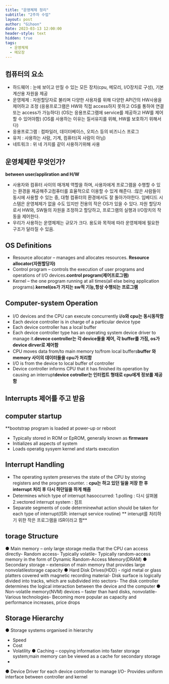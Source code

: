 ```yaml
---
title: "운영체제 정리"
subtitle: "2주차 수업"
layout: post
author: "Gihoon"
date: 2023-03-13 12:00:00
header-style: text
hidden: true
tags:
  - 운영체제
  - 메모장
---
```

## 컴퓨터의 요소
- 하드웨어 : 눈에 보이고 만질 수 있는 모든 장치(cpu, 메모리, I/O장치로 구성), 기본 계산용 자원을 제공
- 운영체제 : 자원할당자로 불리며 다양한 사용자를 위해 다양한 API간의 HW사용을 제어하고 조정
(응용프로그램은 HW와 직접 access하지 못하고 OS를 통하여 연결 또는 access가 가능하다)
(OS는 응용프로그램에 service를 제공하고 HW를 제어할 수 있어야함)
(OS를 사용하는 이유는 질서유지를 위해, HW를 보호하기 위해서다)
- 응용프로그램 : 컴파일러, 데이터베이스, 오피스 등의 비즈니스 프로그
- 유저 : 사용하는 사람, 기계, 컴퓨터(꼭 사람이 아님)
- 네트워크 : 위 네 가지를 같이 사용하기위해 사용

## 운영체제란 무엇인가? 
**between user/appliration and H/W**
- 사용자와 컴퓨터 사이의 매개체 역할을 하며, 사용자에게 프로그램을 수행할 수 있는 환경을 제공해주고컴퓨터를 효율적으로 이용할 수 있게 해준다. 
:많은 사람들이 동시에 사용할 수 있는 중, 대형 컴퓨터의 환경에서도 잘 돌아가야한다. 임베디드 시스템은 운영체제가 없을 수도 있지만 전용의 작은 OS가 있을 수 있다.
자원 할당자로서 HW와, SW들의 자원을 조정하고 할당하고, 프로그램의 실행과 I/O장치의 작동을 제어한다.
- 우리가 사용하는 운영체제는 규모가 크다. 용도와 목적에 따라 운영체제에 필요한 구조가 달라질 수 있음.

## OS Definitions
- Resource allocator – manages and allocates resources. **Resource allocator(자원할당자)**
- Control program – controls the execution of user programs and operations of I/O devices.**control program(제어프로그램)**
- Kernel – the one program running at all times(all else being application programs).**kernel(os가 가지는 sw적 기능,항상 수행되는 프로그램**

## Computer-system Operation
- I/O devices and the CPU can execute concurrently **i/o와 cpu는 동시동작함**
- Each device controller is in charge of a particular device type
- Each device controller has a local buffer
- Each device controller type has an operating system device driver to manage it.**devece controller는 각 device들을 제어, 각 buffer를 가짐, os가 device dirver로 제어함**
- CPU moves data from/to main memory to/from local buffers**buffer 와 memory 사이의 데이터들을 cpu가 처리함**
- I/O is from the device to local buffer of controller
- Device controller informs CPU that it has finished its operation by causing an interrupt**device cotroller는 인터럽트 형태로 cpu에게 정보를 제공함**

## Interrupts **제어를 주고 받음**


##  computer startup
**bootstrap program is loaded at power-up or reboot
- Typically stored in ROM or EpROM, generally known as **firmware**
- Initializes all aspects of system
- Loads operatig sysyem kernel and starts execution

## Interrupt Handling
- The operating system preserves the state of the CPU by storing registers and the program counter. : **cpu는 하고 있던 일을 저장 한 후 interrupt 처리 후 다시 하던일을 하게 해줌**
- Determines which type of interrupt hasoccurred:
1.polling : 다시 살펴봄
2.vectored interrupt system : 점프
- Separate segments of code determinewhat action should be taken for each type of interrupt(ISR: interrupt service routine) ** interupt를 처리하기 위한 작은 프로그램을 ISR이라고 함**

## torage Structure
● Main memory – only large storage media that the CPU can access directly- Random access- Typically volatile- Typically random-access memory in the form of Dynamic Random-Access   Memory(DRAM)
● Secondary storage – extension of main memory that provides large nonvolatilestorage capacity
● Hard Disk Drives(HDD) - rigid metal or glass platters covered with magnetic recording material- Disk surface is logically divided into tracks, which are subdivided into sectors- The disk controller determines the logical interaction between the device and   the computer
● Non-volatile memory(NVM) devices – faster than hard disks, nonvolatile- Various technologies- Becoming more popular as capacity and performance increases, price drops

## Storage Hierarchy
● Storage systems organised in hierarchy
- Speed
- Cost
- Volatility
● Caching – copying information into faster storage system;main memory can be viewed as a cache for secondary storage
-
● Device Driver for each device controller to manage I/O- Provides uniform interface between controller and kernel




